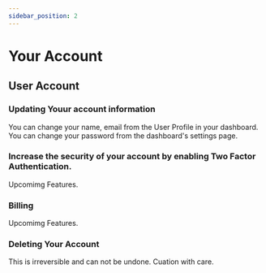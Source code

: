```yaml
---
sidebar_position: 2
---
```

# Your Account

## User Account 

### Updating Youur account information

You can change your name, email from the User Profile  in your dashboard.
You can change your password from the dashboard's settings page.

### Increase the security of your account by enabling Two Factor Authentication.

Upcomimg Features.

### Billing

Upcomimg Features.

### Deleting Your Account

This is irreversible and can not be undone. Cuation with care.